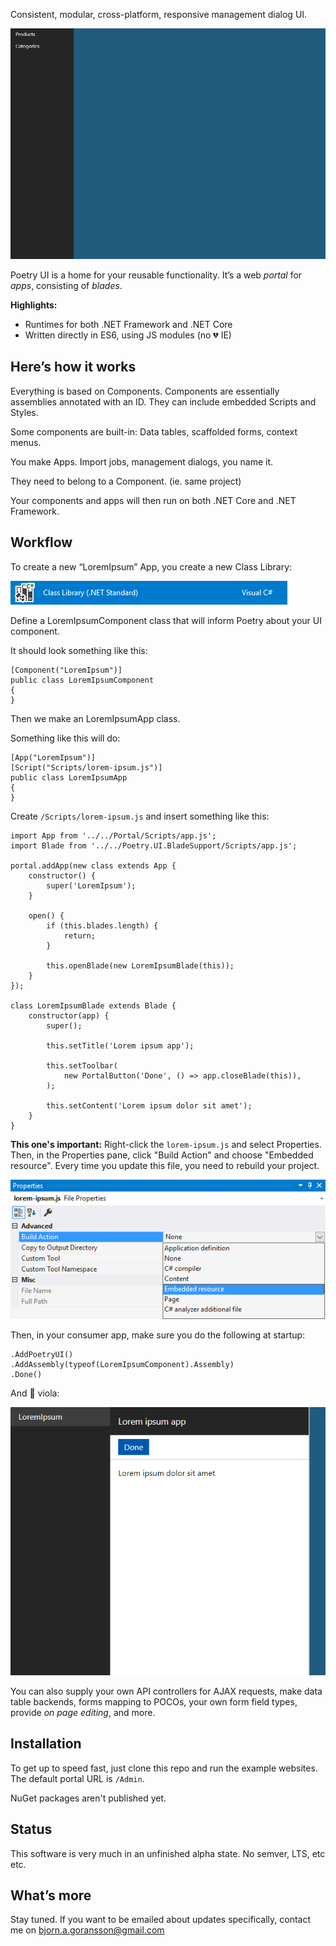 Consistent, modular, cross-platform, responsive management dialog UI.

![Animation showcasing the Poetry UI portal, with two sample apps and blades](Docs/introduction.gif)

Poetry UI is a home for your reusable functionality. It’s a web *portal* for *apps*, consisting of *blades*.

**Highlights:**

* Runtimes for both .NET Framework and .NET Core
* Written directly in ES6, using JS modules (no 💔 IE)

Here’s how it works
-----------

Everything is based on Components. Components are essentially assemblies annotated with an ID. They can include embedded Scripts and Styles.

Some components are built-in: Data tables, scaffolded forms, context menus.

You make Apps. Import jobs, management dialogs, you name it.

They need to belong to a Component. (ie. same project)

Your components and apps will then run on both .NET Core and .NET Framework.

Workflow
--------

To create a new “LoremIpsum” App, you create a new Class Library:

![Screenshot of the Visual Studio dialog when creating a Class Library](Docs/class-library.png)

Define a LoremIpsumComponent class that will inform Poetry about your UI component.

It should look something like this:

    [Component("LoremIpsum")]
    public class LoremIpsumComponent
    {
    }

Then we make an LoremIpsumApp class.

Something like this will do:

    [App("LoremIpsum")]
    [Script("Scripts/lorem-ipsum.js")]
    public class LoremIpsumApp
    {
    }

Create `/Scripts/lorem-ipsum.js` and insert something like this:

    import App from '../../Portal/Scripts/app.js';
    import Blade from '../../Poetry.UI.BladeSupport/Scripts/app.js';

    portal.addApp(new class extends App {
        constructor() {
            super('LoremIpsum');
        }

        open() {
            if (this.blades.length) {
                return;
            }

            this.openBlade(new LoremIpsumBlade(this));
        }
    });

    class LoremIpsumBlade extends Blade {
        constructor(app) {
            super();

            this.setTitle('Lorem ipsum app');

            this.setToolbar(
                new PortalButton('Done', () => app.closeBlade(this)),
            );

            this.setContent('Lorem ipsum dolor sit amet');
        }
    }

**This one's important:** Right-click the `lorem-ipsum.js` and select Properties. Then, in the Properties pane, click "Build Action" and choose "Embedded resource". Every time you update this file, you need to rebuild your project.

![Screenshot of the Visual Studio dialog when choosing Embedded resource as Build Action on lorem-ipsum.js](Docs/embedded-resource.png)

Then, in your consumer app, make sure you do the following at startup:

    .AddPoetryUI()
    .AddAssembly(typeof(LoremIpsumComponent).Assembly)
    .Done()

And 🎻 viola:

![Screenshot of the resulting LoremIpsum app](Docs/lorem-ipsum.png)

You can also supply your own API controllers for AJAX requests, make data table backends, forms mapping to POCOs, your own form field types, provide *on page editing*, and more.

Installation
------------

To get up to speed fast, just clone this repo and run the example websites. The default portal URL is `/Admin`.

NuGet packages aren't published yet.

Status
------

This software is very much in an unfinished alpha state. No semver, LTS, etc etc.

What’s more
-----------

Stay tuned. If you want to be emailed about updates specifically, contact me on bjorn.a.goransson@gmail.com